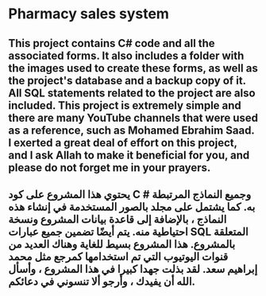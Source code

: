 # Pharmacy sales system
## This project contains C# code and all the associated forms. It also includes a folder with the images used to create these forms, as well as the project's database and a backup copy of it. All SQL statements related to the project are also included. This project is extremely simple and there are many YouTube channels that were used as a reference, such as Mohamed Ebrahim Saad. I exerted a great deal of effort on this project, and I ask Allah to make it beneficial for you, and please do not forget me in your prayers.
## يحتوي هذا المشروع على كود C # وجميع النماذج المرتبطة به. كما يشتمل على مجلد بالصور المستخدمة في إنشاء هذه النماذج ، بالإضافة إلى قاعدة بيانات المشروع ونسخة احتياطية منه. يتم أيضًا تضمين جميع عبارات SQL المتعلقة بالمشروع. هذا المشروع بسيط للغاية وهناك العديد من قنوات اليوتيوب التي تم استخدامها كمرجع مثل محمد إبراهيم سعد. لقد بذلت جهدا كبيرا في هذا المشروع ، وأسأل الله أن يفيدك ، وأرجو ألا تنسوني في دعائكم.

